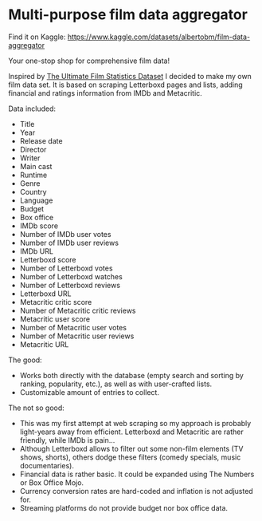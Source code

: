 # Multi-purpose film data aggregator
Find it on Kaggle: https://www.kaggle.com/datasets/albertobm/film-data-aggregator

Your one-stop shop for comprehensive film data!

Inspired by [The Ultimate Film Statistics Dataset](https://www.kaggle.com/datasets/alessandrolobello/the-ultimate-film-statistics-dataset-for-ml) I decided to make my own film data set. It is based on scraping Letterboxd pages and lists, adding financial and ratings information from IMDb and Metacritic.

Data included:
- Title
- Year
- Release date
- Director
- Writer
- Main cast
- Runtime
- Genre
- Country
- Language
- Budget
- Box office
- IMDb score
- Number of IMDb user votes
- Number of IMDb user reviews
- IMDb URL
- Letterboxd score
- Number of Letterboxd votes
- Number of Letterboxd watches
- Number of Letterboxd reviews
- Letterboxd URL
- Metacritic critic score
- Number of Metacritic critic reviews
- Metacritic user score
- Number of Metacritic user votes
- Number of Metacritic user reviews
- Metacritic URL

The good:
- Works both directly with the database (empty search and sorting by ranking, popularity, etc.), as well as with user-crafted lists.
- Customizable amount of entries to collect.

The not so good:
- This was my first attempt at web scraping so my approach is probably light-years away from efficient. Letterboxd and Metacritic are rather friendly, while IMDb is pain...
- Although Letterboxd allows to filter out some non-film elements (TV shows, shorts), others dodge these filters (comedy specials, music documentaries).
- Financial data is rather basic. It could be expanded using The Numbers or Box Office Mojo.
- Currency conversion rates are hard-coded and inflation is not adjusted for.
- Streaming platforms do not provide budget nor box office data.

